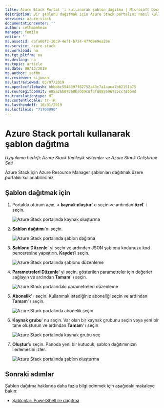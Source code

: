 ```yaml
---
title: Azure Stack Portal 'ı kullanarak şablon dağıtma | Microsoft Docs
description: Bir şablonu dağıtmak için Azure Stack portalını nasıl kullanacağınızı öğrenin.
services: azure-stack
documentationcenter: ''
author: sethmanheim
manager: femila
editor: ''
ms.assetid: eafa60f2-16c9-4ef1-b724-47709e9ea29e
ms.service: azure-stack
ms.workload: na
ms.tgt_pltfrm: na
ms.devlang: na
ms.topic: article
ms.date: 08/13/2019
ms.author: sethm
ms.reviewer: sijuman
ms.lastreviewed: 05/07/2019
ms.openlocfilehash: bbbbbc5548397f82752a43c7a1aaca7b62151b75
ms.sourcegitcommit: e8aa26b078a9bab09c8fafd888a96785cc7abb4d
ms.translationtype: MT
ms.contentlocale: tr-TR
ms.lasthandoff: 10/01/2019
ms.locfileid: "71708990"
---
```

# <a name="deploy-a-template-using-the-portal-in-azure-stack"></a>Azure Stack portalı kullanarak şablon dağıtma

*Uygulama hedefi: Azure Stack tümleşik sistemler ve Azure Stack Geliştirme Seti*

Azure Stack için Azure Resource Manager şablonları dağıtmak üzere portalını kullanabilirsiniz.

## <a name="to-deploy-a-template"></a>Şablon dağıtmak için

1. Portalda oturum açın, **+ kaynak oluştur**' u seçin ve ardından **özel**' i seçin.

   ![Azure Stack portalında kaynak oluşturma](media/azure-stack-deploy-template-portal/template-deploy1.png)

1. **Şablon dağıtımı**'nı seçin.

   ![Azure Stack portalında şablon dağıtma](media/azure-stack-deploy-template-portal/template-deploy2.png)

1. **Şablonu Düzenle**' yi seçin ve ardından JSON şablonu kodunuzu kod penceresine yapıştırın. **Kaydet**’i seçin.

   ![Azure Stack portalında şablonu düzenleme](media/azure-stack-deploy-template-portal/template-deploy3.png)

1. **Parametreleri Düzenle**' yi seçin, gösterilen parametreler için değerler sağlayın ve ardından **Tamam**' ı seçin.

   ![Azure Stack portalındaki parametreleri düzenleme](media/azure-stack-deploy-template-portal/template-deploy4.png)

1. **Abonelik**' ı seçin. Kullanmak istediğiniz aboneliği seçin ve ardından **Tamam**' ı seçin.

   ![Azure Stack portalında abonelik seçin](media/azure-stack-deploy-template-portal/template-deploy5.png)

1. **Kaynak grubu**' nu seçin. Var olan bir kaynak grubunu seçin veya yeni bir tane oluşturun ve ardından **Tamam**' ı seçin.

   ![Azure Stack portalında kaynak grubu seç](media/azure-stack-deploy-template-portal/template-deploy6.png)

1. **Oluştur**’u seçin. Panoda yeni bir kutucuk, şablon dağıtımınızın ilerlemesini izler.

   ![Azure Stack portalında şablon oluşturma](media/azure-stack-deploy-template-portal/template-deploy7.png)

## <a name="next-steps"></a>Sonraki adımlar

Şablon dağıtma hakkında daha fazla bilgi edinmek için aşağıdaki makaleye bakın:

- [Şablonları PowerShell ile dağıtma](azure-stack-deploy-template-powershell.md)
